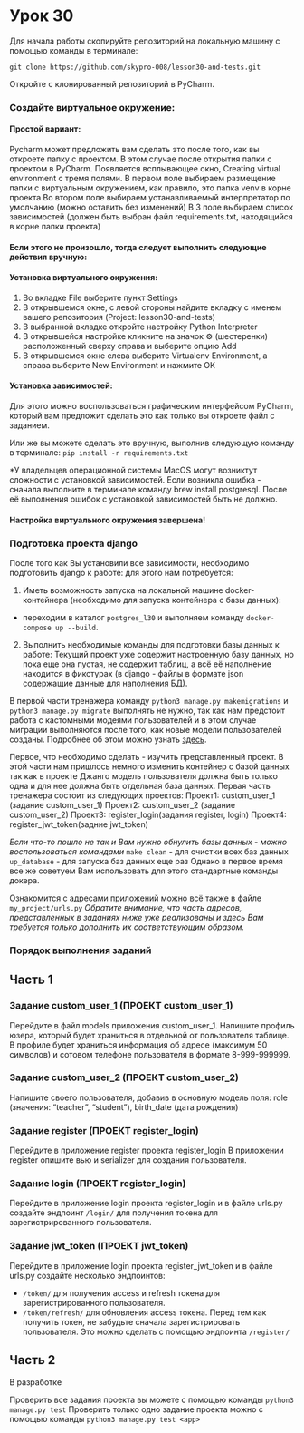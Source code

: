 # Урок 30
Для начала работы скопируйте репозиторий на локальную машину с помощью команды в терминале:

`git clone https://github.com/skypro-008/lesson30-and-tests.git`

Откройте с клонированный репозиторий в PyCharm.

### Создайте виртуальное окружение:

#### Простой вариант:
Pycharm может предложить вам сделать это после того, как вы откроете папку с проектом.
В этом случае после открытия папки с проектом в PyCharm.
Появляется всплывающее окно, Creating virtual environment c тремя полями.
В первом поле выбираем размещение папки с виртуальным окружением, как правило, это папка venv
в корне проекта
Во втором поле выбираем устанавливаемый интерпретатор по умолчанию (можно оставить без изменений)
В 3 поле выбираем список зависимостей (должен быть выбран файл requirements.txt, 
находящийся в корне папки проекта)

#### Если этого не произошло, тогда следует выполнить следующие действия вручную:
#### Установка виртуального окружения:
1. Во вкладке File выберите пункт Settings
2. В открывшемся окне, с левой стороны найдите вкладку с именем
вашего репозитория (Project: lesson30-and-tests)
3. В выбранной вкладке откройте настройку Python Interpreter
4. В открывшейся настройке кликните на значок ⚙ (шестеренки) 
расположенный сверху справа и выберите опцию Add
5. В открывшемся окне слева выберите Virtualenv Environment, 
а справа выберите New Environment и нажмите ОК

#### Установка зависимостей:
Для этого можно воспользоваться графическим интерфейсом PyCharm,
который вам предложит сделать это как только вы откроете файл с заданием.

Или же вы можете сделать это вручную, выполнив следующую команду в терминале:
`pip install -r requirements.txt`

*У владельцев операционной системы MacOS могут возниктут сложности с установкой зависимостей.
Если возникла ошибка - сначала выполните в терминале команду brew install postgresql.
После её выполнения ошибок с установкой зависимостей быть не должно.
#### Настройка виртуального окружения завершена!
### Подготовка проекта django
После того как Вы установили все зависимости, необходимо подготовить django к работе:
для этого нам потребуется:

1. Иметь возможность запуска на локальной машине docker-контейнера 
(необходимо для запуска контейнера с базы данных):
- переходим в каталог `postgres_l30` и выполняем команду `docker-compose up --build`.


2. Выполнить необходимые команды для подготовки базы данных к работе:
Текущий проект уже содержит настроенную базу данных, но пока еще она 
пустая, не содержит таблиц, а всё её наполнение
находится в фикстурах (в django - файлы в формате json содержащие данные для наполнения БД).

В первой части тренажера команду `python3 manage.py makemigrations` и `python3 manage.py migrate`
выполнять не нужно, так как нам предстоит работа с кастомными модеями пользователей и в этом случае
миграции выполняются после того, как новые модели пользователей созданы.
Подробнее об этом можно узнать [здесь](https://docs.djangoproject.com/en/4.0/topics/auth/customizing/#using-a-custom-user-model-when-starting-a-project).

Первое, что необходимо сделать - изучить представленный проект.
В этой части нам пришлось немного изменить контейнер с базой данных так как
в проекте Джанго модель пользователя должна быть только одна и для нее должна быть отдельная база данных.
Первая часть тренажера состоит из следующих проектов:
Проект1: custom_user_1 (задание custom_user_1)
Проект2: custom_user_2 (задание custom_user_2)
Проект3: register_login(задания register, login)
Проект4: register_jwt_token(задние jwt_token)

*Если что-то пошло не так и Вам нужно обнулить базы данных - можно воспользоваться командами*
`make clean` - для очистки всех баз данных
`up_database` - для запуска баз данных еще раз
Однако в первое время все же советуем Вам использовать для этого стандартные команды докера.

Ознакомится с адресами приложений можно всё также в файле `my_project/urls.py`
*Обратите внимание, что часть адресов, представленных в заданиях ниже уже реализованы
и здесь Вам требуется только дополнить их соответствующим образом.*


### Порядок выполнения заданий

## Часть 1

### Задание custom_user_1 (ПРОЕКТ custom_user_1)
Перейдите в файл models приложения custom_user_1.
Напишите профиль юзера, который будет храниться в отдельной от пользователя таблице. 
В профиле будет храниться информация об адресе (максимум 50 символов) 
и сотовом телефоне пользователя в формате 8-999-999999.

### Задание custom_user_2 (ПРОЕКТ custom_user_2)
Напишите своего пользователя, добавив в основную модель поля:
role (значения: “teacher”, “student”),
birth_date (дата рождения)

### Задание register (ПРОЕКТ register_login)
Перейдите в приложение register проекта register_login
В приложении register опишите вью и serializer для создания пользователя.

### Задание login (ПРОЕКТ register_login)
Перейдите в приложение login проекта register_login и
в файле urls.py создайте эндпоинт `/login/` для получения токена для зарегистрированного пользователя.

### Задание jwt_token (ПРОЕКТ jwt_token)
Перейдите в приложение login проекта register_jwt_token и
в файле urls.py создайте несколько эндпоинтов:
- `/token/` для получения access и refresh токена для зарегистрированного пользователя.
- `/token/refresh/` для обновления access токена.
Перед тем как получить токен, не забудьте сначала зарегистрировать пользователя.
Это можно сделать с помощью эндпоинта `/register/`

## Часть 2

В разработке


Проверить все задания проекта вы можете с помощью команды `python3 manage.py test`
Проверить только одно задание проекта можно с помощью команды `python3 manage.py test <app>`